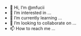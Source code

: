 - 👋 Hi, I’m @mfucii
- 👀 I’m interested in ...
- 🌱 I’m currently learning ...
- 💞️ I’m looking to collaborate on ...
- 📫 How to reach me ...

<!---
mfucii/mfucii is a ✨ special ✨ repository because its `README.md` (this file) appears on your GitHub profile.
You can click the Preview link to take a look at your changes.
--->
